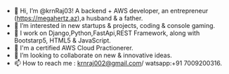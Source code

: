 - 👋 Hi, I’m @krnRaj03! A backend + AWS developer, an entrepreneur (https://megahertz.az),a husband & a father.
- 👀 I’m interested in new startups & projects, coding & console gaming.
- 🌱 I work on Django,Python,FastApi,REST Framework, along with Bootstarp5, HTML5 & JavaScript.
- 🌱 I'm a certified AWS Cloud Practionerer.
- 💞️ I’m looking to collaborate on new & innovative ideas.
- 📫 How to reach me : krnraj002@gmail.com/ watsapp:+91 7009200316.


<!---
krnRaj03/krnRaj03 is a ✨ special ✨ repository because its `README.md` (this file) appears on your GitHub profile.
You can click the Preview link to take a look at your changes.
--->
